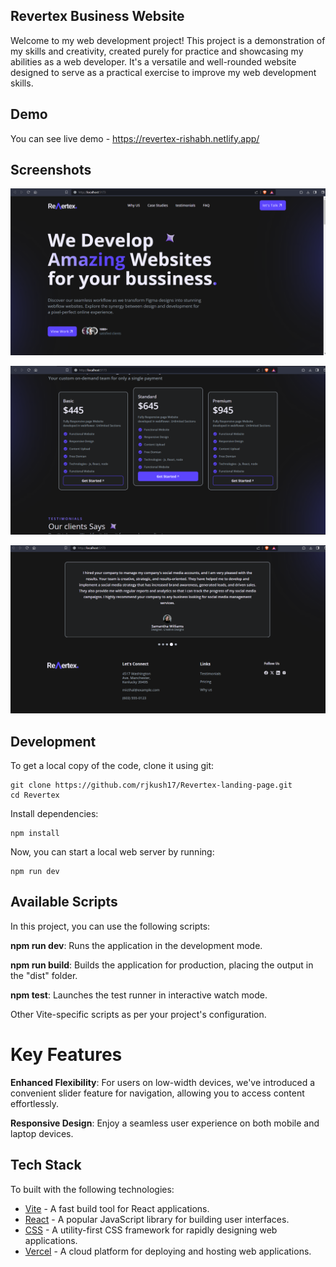 ## Revertex Business Website

Welcome to my web development project! This project is a demonstration of my skills and creativity, created purely for practice and showcasing my abilities as a web developer. It's a versatile and well-rounded website designed to serve as a practical exercise to improve my web development skills.

## Demo

You can see live demo - https://revertex-rishabh.netlify.app/


## Screenshots

![App Screenshot](./Screenshots/home.png)

![App Screenshot](./Screenshots/price.png)

![App Screenshot](./Screenshots//footer.png)


## Development

To get a local copy of the code, clone it using git:

```
git clone https://github.com/rjkush17/Revertex-landing-page.git
cd Revertex
```

Install dependencies:

```
npm install
```

Now, you can start a local web server by running:

```
npm run dev
```

## Available Scripts
In this project, you can use the following scripts:

**npm run dev**: Runs the application in the development mode.

**npm run build**: Builds the application for production, placing the output in the "dist" folder.

**npm test**: Launches the test runner in interactive watch mode.

Other Vite-specific scripts as per your project's configuration.

# Key Features

**Enhanced Flexibility**: For users on low-width devices, we've introduced a convenient slider feature for navigation, allowing you to access content effortlessly.

**Responsive Design**: Enjoy a seamless user experience on both mobile and laptop devices.
## Tech Stack

To built with the following technologies:

- [Vite](https://vitejs.dev/) - A fast build tool for React applications.
- [React](https://reactjs.org/) - A popular JavaScript library for building user interfaces.
- [CSS](https://developer.mozilla.org/en-US/docs/Web/CSS) - A utility-first CSS framework for rapidly designing web applications.
- [Vercel](https://vercel.com/) - A cloud platform for deploying and hosting web applications.



